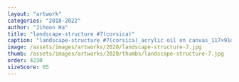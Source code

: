 ```yaml
---
layout: "artwork"
categories: "2018-2022"
author: "Jihoon Ha"
title: "landscape-structure #7(corsica)"
caption: "landscape-structure #7(corsica)_acrylic oil on canvas_117×91㎝_2020"
image: /assets/images/artworks/2020/landscape-structure-7.jpg
thumb: /assets/images/artworks/2020/thumbs/landscape-structure-7.jpg
order: 4230
sizeScore: 05
---
```

